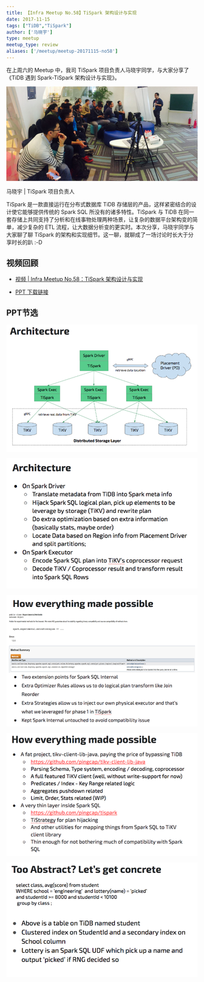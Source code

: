 ```yaml
---
title: 【Infra Meetup No.58】TiSpark 架构设计与实现
date: 2017-11-15
tags: ["TiDB","TiSpark"]
author: ['马晓宇']
type: meetup
meetup_type: review
aliases: ['/meetup/meetup-20171115-no58']
---
```


在上周六的 Meetup 中，我司 TiSpark 项目负责人马晓宇同学，与大家分享了《TiDB 遇到 Spark-TiSpark 架构设计与实现》。

![马晓宇 | TiSpark 项目负责人](media/meetup-58-20171115/1.jpeg)

<div class="caption-center">马晓宇 | TiSpark 项目负责人</div>

TiSpark 是一款直接运行在分布式数据库 TiDB 存储层的产品，这样紧密结合的设计使它能够提供传统的 Spark SQL 所没有的诸多特性。TiSpark 与 TiDB 在同一套存储上共同支持了分析和在线事物处理两种场景，让复杂的数据平台架构变的简单，减少复杂的 ETL 流程，让大数据分析变的更实时。本次分享，马晓宇同学与大家聊了聊 TiSpark 的架构和实现细节。这一聊，就聊成了一场讨论时长大于分享时长的趴 :-D

## 视频回顾

- [视频 | Infra Meetup No.58：TiSpark 架构设计与实现](https://v.qq.com/txp/iframe/player.html?origin=https%3A%2F%2Fmp.weixin.qq.com&amp;vid=b05041aqdev&amp;autoplay=false&amp;full=true&amp;show1080p=false&amp;isDebugIframe=false)

- [PPT 下载链接](https://eyun.baidu.com/s/3pKPN4Bh)

## PPT节选

![PPT节选](media/meetup-58-20171115/2.png)

![PPT节选](media/meetup-58-20171115/3.png)

![PPT节选](media/meetup-58-20171115/4.png)

![PPT节选](media/meetup-58-20171115/5.png)

![PPT节选](media/meetup-58-20171115/6.png)


